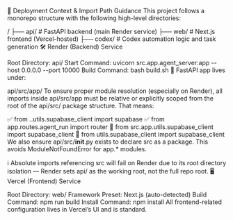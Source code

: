 🧭 Deployment Context & Import Path Guidance
This project follows a monorepo structure with the following high-level directories:

/
├── api/           # FastAPI backend (main Render service)
├── web/           # Next.js frontend (Vercel-hosted)
├── codex/         # Codex automation logic and task generation
🛠️ Render (Backend) Service

Root Directory: api/
Start Command:
uvicorn src.app.agent_server:app --host 0.0.0.0 --port 10000
Build Command:
bash build.sh
🧩 FastAPI app lives under:

api/src/app/
To ensure proper module resolution (especially on Render), all imports inside api/src/app must be relative or explicitly scoped from the root of the api/src/ package structure. That means:

✅ from ..utils.supabase_client import supabase
✅ from app.routes.agent_run import router
🚫 from src.app.utils.supabase_client import supabase_client
🚫 from utils.supabase_client import supabase_client
We also ensure api/src/__init__.py exists to declare src as a package. This avoids ModuleNotFoundError for app.* modules.

ℹ️ Absolute imports referencing src will fail on Render due to its root directory isolation — Render sets api/ as the working root, not the full repo root.
🖥️ Vercel (Frontend) Service

Root Directory: web/
Framework Preset: Next.js (auto-detected)
Build Command: npm run build
Install Command: npm install
All frontend-related configuration lives in Vercel’s UI and is standard.